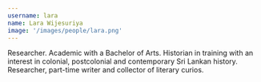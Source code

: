 ```yaml
---
username: lara
name: Lara Wijesuriya
image: '/images/people/lara.png'
---
```

Researcher. Academic with a Bachelor of Arts. Historian in training with an interest in colonial, postcolonial and contemporary Sri Lankan history. Researcher, part-time writer and collector of literary curios.
